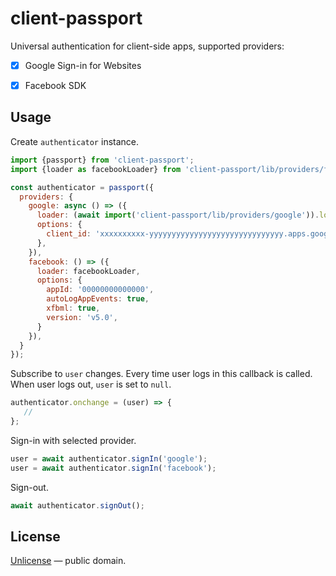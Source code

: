 # client-passport

Universal authentication for client-side apps, supported providers:

- [x] Google Sign-in for Websites
- [x] Facebook SDK


## Usage

Create `authenticator` instance.

```js
import {passport} from 'client-passport';
import {loader as facebookLoader} from 'client-passport/lib/providers/facebook';

const authenticator = passport({
  providers: {
    google: async () => ({
      loader: (await import('client-passport/lib/providers/google')).loader,
      options: {
        client_id: 'xxxxxxxxxx-yyyyyyyyyyyyyyyyyyyyyyyyyyyyyy.apps.googleusercontent.com',
      },
    }),
    facebook: () => ({
      loader: facebookLoader,
      options: {
        appId: '00000000000000',
        autoLogAppEvents: true,
        xfbml: true,
        version: 'v5.0',
      }
    }),
  }
});
```

Subscribe to `user` changes. Every time user logs in this callback is called. When
user logs out, `user` is set to `null`.

```js
authenticator.onchange = (user) => {
   //
};
```

Sign-in with selected provider.

```js
user = await authenticator.signIn('google');
user = await authenticator.signIn('facebook');
```

Sign-out.

```js
await authenticator.signOut();
```


## License

[Unlicense](LICENSE) &mdash; public domain.
